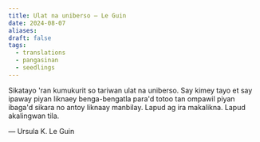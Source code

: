 ```yaml
---
title: Ulat na uniberso – Le Guin
date: 2024-08-07
aliases: 
draft: false
tags:
  - translations
  - pangasinan
  - seedlings
---
```

Sikatayo 'ran kumukurit so tariwan ulat na uniberso. Say kimey tayo et say ipaway piyan liknaey benga-bengatla para'd totoo tan ompawil piyan ibaga'd sikara no antoy liknaay manbilay. Lapud ag ira makalikna. Lapud akalingwan tila.

— Ursula K. Le Guin
